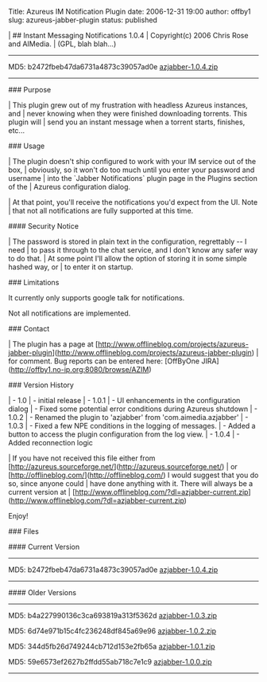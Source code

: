 Title: Azureus IM Notification Plugin
date: 2006-12-31 19:00
author: offby1
slug: azureus-jabber-plugin
status: published

| \## Instant Messaging Notifications 1.0.4
| Copyright(c) 2006 Chris Rose and AIMedia.
| (GPL, blah blah\...)

  --------------------------------------- -----------------------------------------------
  MD5: b2472fbeb47da6731a4873c39057ad0e   [azjabber-1.0.4.zip](/?dl=azjabber-1.0.4.zip)

  --------------------------------------- -----------------------------------------------

\### Purpose

| This plugin grew out of my frustration with headless Azureus instances, and
| never knowing when they were finished downloading torrents. This plugin will
| send you an instant message when a torrent starts, finishes, etc\...

\### Usage

| The plugin doesn't ship configured to work with your IM service out of the box,
| obviously, so it won't do too much until you enter your password and username
| into the \`Jabber Notifications\` plugin page in the Plugins section of the
| Azureus configuration dialog.

| At that point, you'll receive the notifications you'd expect from the UI. Note
| that not all notifications are fully supported at this time.

\#### Security Notice

| The password is stored in plain text in the configuration, regrettably \-- I need
| to pass it through to the chat service, and I don't know any safer way to do that.
| At some point I'll allow the option of storing it in some simple hashed way, or
| to enter it on startup.

\### Limitations

It currently only supports google talk for notifications.

Not all notifications are implemented.

\### Contact

| The plugin has a page at \[<http://www.offlineblog.com/projects/azureus-jabber-plugin>\](<http://www.offlineblog.com/projects/azureus-jabber-plugin>)
| for comment. Bug reports can be entered here: \[OffByOne JIRA\](<http://offby1.no-ip.org:8080/browse/AZIM>)

\### Version History

| - 1.0
| - initial release
| - 1.0.1
| - UI enhancements in the configuration dialog
| - Fixed some potential error conditions during Azureus shutdown
| - 1.0.2
| - Renamed the plugin to 'azjabber' from 'com.aimedia.azjabber'
| - 1.0.3
| - Fixed a few NPE conditions in the logging of messages.
| - Added a button to access the plugin configuration from the log view.
| - 1.0.4
| - Added reconnection logic

| If you have not received this file either from \[<http://azureus.sourceforge.net/>\](<http://azureus.sourceforge.net/>)
| or \[<http://offlineblog.com/>\](<http://offlineblog.com/>) I would suggest that you do so, since anyone could
| have done anything with it. There will always be a current version at
| \[<http://www.offlineblog.com/?dl=azjabber-current.zip>\](<http://www.offlineblog.com/?dl=azjabber-current.zip>)

Enjoy!

\### Files

\#### Current Version

  --------------------------------------- -----------------------------------------------
  MD5: b2472fbeb47da6731a4873c39057ad0e   [azjabber-1.0.4.zip](/?dl=azjabber-1.0.4.zip)

  --------------------------------------- -----------------------------------------------

\#### Older Versions

  --------------------------------------- -----------------------------------------------
  MD5: b4a227990136c3ca693819a313f5362d   [azjabber-1.0.3.zip](/?dl=azjabber-1.0.3.zip)

  MD5: 6d74e971b15c4fc236248df845a69e96   [azjabber-1.0.2.zip](/?dl=azjabber-1.0.2.zip)

  MD5: 344d5fb26d749244cb712d153e2fb65a   [azjabber-1.0.1.zip](/?dl=azjabber-1.0.1.zip)

  MD5: 59e6573ef2627b2ffdd55ab718c7e1c9   [azjabber-1.0.0.zip](/?dl=azjabber-1.0.0.zip)
  --------------------------------------- -----------------------------------------------
